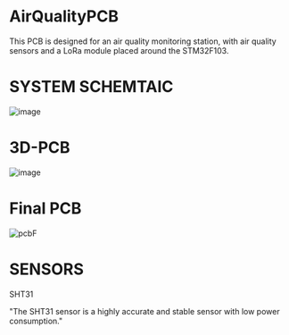 # AirQualityPCB
This PCB is designed for an air quality monitoring station, with air quality sensors and a LoRa module placed around the STM32F103.
# SYSTEM SCHEMTAIC
![image](https://github.com/user-attachments/assets/5f64dab5-6f53-4f6f-a770-6e3810ecd43c)
# 3D-PCB
![image](https://github.com/user-attachments/assets/6b47943f-e7ff-4c5b-8434-3a541b901fd1)
# Final PCB 
![pcbF](https://github.com/user-attachments/assets/8cae09d5-faa5-44b5-bc0e-2829ab692904)


 # SENSORS

SHT31 

"The SHT31 sensor is a highly accurate and stable sensor with low power consumption."
